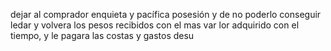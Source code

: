 dejar al comprador enquieta y pacífica posesión y de no poderlo
conseguir ledar y volvera los pesos recibidos con el mas var
lor adquirido con el tiempo, y le pagara las costas y gastos desu